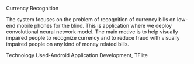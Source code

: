 Currency Recognition 


The system focuses on the problem of recognition of currency bills on low-end mobile phones for the blind. This is application where we deploy convolutional neural network model. The main motive is to help visually impaired people to recognize currency and to reduce fraud with visually impaired people on any kind of money related bills.


Technology Used-Android Application Development, TFlite
